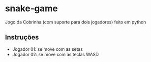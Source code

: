 # snake-game
Jogo da Cobrinha (com suporte para dois jogadores) feito em python

## Instruções
* Jogador 01: se move com as setas
* Jogador 02: se move com as teclas WASD

